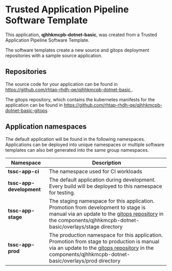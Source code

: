 # Trusted Application Pipeline Software Template

This application, **qjhhkmcpb-dotnet-basic**, was created from a Trusted Application Pipeline Software Template.

The software templates create a new source and gitops deployment repositories with a sample source application. 

## Repositories

The source code for your application can be found in [https://github.com/rhtap-rhdh-qe/qjhhkmcpb-dotnet-basic ](https://github.com/rhtap-rhdh-qe/qjhhkmcpb-dotnet-basic ).
 
The gitops repository, which contains the kubernetes manifests for the application can be found in 
[https://github.com/rhtap-rhdh-qe/qjhhkmcpb-dotnet-basic-gitops ](https://github.com/rhtap-rhdh-qe/qjhhkmcpb-dotnet-basic-gitops ) 

## Application namespaces 

The default application will be found in the following namespaces. Applications can be deployed into unique namespaces or multiple software templates can also bet generated into the same group namespaces.  

|  Namespace   |  Description   |  
| -------- | -------- |
| **tssc-app-ci** | The namespace used for CI workloads |
| **tssc-app-development** | The default application during development. Every build will be deployed to this namespace for testing. |
| **tssc-app-stage** | The staging namespace for this application. Promotion from development to stage is manual via an update to the [gitops repository](https://github.com/rhtap-rhdh-qe/qjhhkmcpb-dotnet-basic-gitops ) in the components/qjhhkmcpb-dotnet-basic/overlays/stage directory |
| **tssc-app-prod** | The production namespace for this application. Promotion from stage to production is manual via an update to the [gitops repository](https://github.com/rhtap-rhdh-qe/qjhhkmcpb-dotnet-basic-gitops ) in the components/qjhhkmcpb-dotnet-basic/overlays/prod directory |